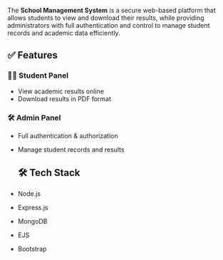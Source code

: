The **School Management System** is a secure web-based platform that allows students to view and download their results, while providing administrators with full authentication and control to manage student records and academic data efficiently.  


## ✅ Features  
### 👩‍🎓 Student Panel  
- View academic results online  
- Download results in PDF format

### 🛠️ Admin Panel  
- Full authentication & authorization  
- Manage student records and results

  ## 🛠️ Tech Stack  
- Node.js  
- Express.js  
- MongoDB  
- EJS  
- Bootstrap  
